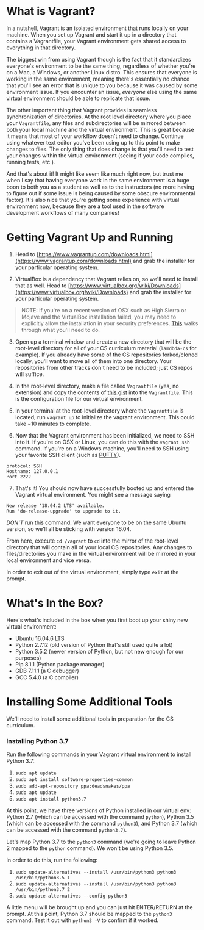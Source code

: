 # What is Vagrant?

In a nutshell, Vagrant is an isolated environment that runs locally on your machine. When you set up Vagrant and start it up in a directory that contains a Vagrantfile, your Vagrant environment gets shared access to everything in that directory. 

The biggest win from using Vagrant though is the fact that it standardizes everyone's environment to be the same thing, regardless of whether you're on a Mac, a Windows, or another Linux distro. This ensures that everyone is working in the same environment, meaning there's essentially no chance that you'll see an error that is unique to you because it was caused by some environment issue. If you encounter an issue, _everyone_ else using the same virtual environment should be able to replicate that issue.

The other important thing that Vagrant provides is seamless synchronization of directories. At the root level directory where you place your `Vagrantfile`, any files and subdirectories will be mirrored between both your local machine and the virtual environment. This is great because it means that most of your workflow doesn't need to change. Continue using whatever text editor you've been using up to this point to make changes to files. The only thing that does change is that you'll need to test your changes within the virtual environment (seeing if your code compiles, running tests, etc.). 

And that's about it! It might like seem like much right now, but trust me when I say that having everyone work in the same environment is a huge boon to both you as a student as well as to the instructors (no more having to figure out if some issue is being caused by some obscure environmental factor). It's also nice that you're getting some experience with virtual environment now, because they are a tool used in the software development workflows of many companies!

# Getting Vagrant Up and Running

1. Head to [https://www.vagrantup.com/downloads.html](https://www.vagrantup.com/downloads.html) and grab the installer for your particular operating system. 

2. VirtualBox is a dependency that Vagrant relies on, so we'll need to install that as well. Head to [https://www.virtualbox.org/wiki/Downloads](https://www.virtualbox.org/wiki/Downloads) and grab the installer for your particular operating system. 

 > NOTE: If you're on a recent version of OSX such as High Sierra or Mojave and the VirtualBox installation failed, you may need to explicitly allow the installation in your security preferences. [This](https://matthewpalmer.net/blog/2017/12/10/install-virtualbox-mac-high-sierra/index.html) walks through what you'll need to do.

3. Open up a terminal window and create a new directory that will be the root-level directory for all of your CS curriculum material (`lamdbda-cs` for example). If you already have some of the CS repositories forked/cloned locally, you'll want to move all of them into one directory. Your repositories from other tracks don't need to be included; just CS repos will suffice. 

4. In the root-level directory, make a file called `Vagrantfile` (yes, no extension) and copy the contents of [this gist](https://gist.github.com/seanchen1991/ac80020058439c0fc88159cddd42a324) into the `Vagrantfile`. This is the configuration file for our virtual environment. 

5. In your terminal at the root-level directory where the `Vagrantfile` is located, run `vagrant up` to initialize the vagrant environment. This could take ~10 minutes to complete. 

6. Now that the Vagrant environment has been initialized, we need to SSH into it. If you're on OSX or Linux, you can do this with the `vagrant ssh` command. If you're on a Windows machine, you'll need to SSH using your favorite SSH client (such as [PUTTY](https://www.putty.org/)).

```
protocol: SSH
Hostname: 127.0.0.1
Port 2222
```

7. That's it! You should now have successfully booted up and entered the Vagrant virtual environment. You might see a message saying 
```
New release '18.04.2 LTS' available.
Run 'do-release-upgrade' to upgrade to it.
```
_DON'T_ run this command. We want everyone to be on the same Ubuntu version, so we'll all be sticking with version 16.04.

From here, execute `cd /vagrant` to `cd` into the mirror of the root-level directory that will contain all of your local CS repositories. Any changes to files/directories you make in the virtual environment will be mirrored in your local environment and vice versa. 

In order to exit out of the virtual environment, simply type `exit` at the prompt. 

# What's In the Box?

Here's what's included in the box when you first boot up your shiny new virtual environment:

 - Ubuntu 16.04.6 LTS
 - Python 2.7.12 (old version of Python that's still used quite a lot)
 - Python 3.5.2 (newer version of Python, but not new enough for our purposes)
 - Pip 8.1.1 (Python package manager)
 - GDB 7.11.1 (a C debugger)
 - GCC 5.4.0 (a C compiler)

# Installing Some Additional Tools

We'll need to install some additional tools in preparation for the CS curriculum. 

### Installing Python 3.7

Run the following commands in your Vagrant virtual environment to install Python 3.7:

1. `sudo apt update`
2. `sudo apt install software-properties-common`
3. `sudo add-apt-repository ppa:deadsnakes/ppa`
4. `sudo apt update`
5. `sudo apt install python3.7`

At this point, we have three versions of Python installed in our virtual env: Python 2.7 (which can be accessed with the command `python`), Python 3.5 (which can be accessed with the command `python3`), and Python 3.7 (which can be accessed with the command `python3.7`).

Let's map Python 3.7 to the `python3` command (we're going to leave Python 2 mapped to the `python` command). We won't be using Python 3.5. 

In order to do this, run the following:

1. `sudo update-alternatives --install /usr/bin/python3 python3 /usr/bin/python3.5 1`
2. `sudo update-alternatives --install /usr/bin/python3 python3 /usr/bin/python3.7 2`
3. `sudo update-alternatives --config python3`

A little menu will be brought up and you can just hit ENTER/RETURN at the prompt. At this point, Python 3.7 should be mapped to the `python3` command. Test it out with `python3 -V` to confirm if it worked. 